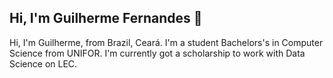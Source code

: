 ## Hi, I'm Guilherme Fernandes 👋

Hi, I'm Guilherme, from Brazil, Ceará. I'm a student Bachelors's in Computer Science from UNIFOR. I'm currently got a scholarship to work with Data Science on LEC.
